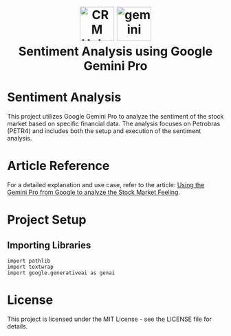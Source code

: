 <h1 align="center">
  <br>
  <a href="https://github.com/Vinteum-Software/integration-crm-hubspot-contacts/blob/main/project_logo.png"><img src="https://github.com/Vinteum-Software/integration-crm-hubspot-contacts/blob/main/project_logo.png" alt="CRM Hubspot" width="80"></a>
  <a href="https://github.com/user-attachments/assets/918c26d5-c4a3-4270-9419-448307a4605a"><img src="https://github.com/user-attachments/assets/918c26d5-c4a3-4270-9419-448307a4605a" alt="gemini" width="80"></a>
  <br>
  Sentiment Analysis using Google Gemini Pro
  <br>

# Sentiment Analysis

This project utilizes Google Gemini Pro to analyze the sentiment of the stock market based on specific financial data. The analysis focuses on Petrobras (PETR4) and includes both the setup and execution of the sentiment analysis.

# Article Reference

For a detailed explanation and use case, refer to the article: [Using the Gemini Pro from Google to analyze the Stock Market Feeling](https://softwarelivre-br.aomega.com.br/index.php/2023/12/16/usando-o-gemini-pro-da-google-para-analisar-o-sentimento-do-mercado-de-acoes/).

# Project Setup

## Importing Libraries

```
import pathlib
import textwrap
import google.generativeai as genai
```

# License

This project is licensed under the MIT License - see the LICENSE file for details.
